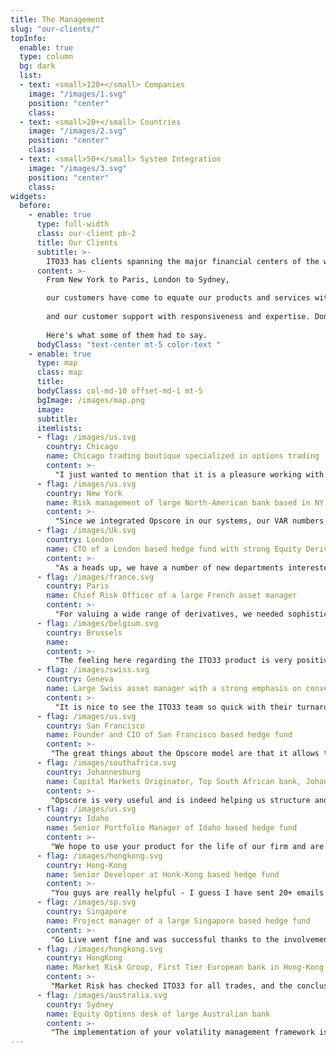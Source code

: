 ```yaml
---
title: The Management
slug: "our-clients/"
topInfo:
  enable: true
  type: column
  bg: dark
  list:
  - text: <small>120+</small> Companies
    image: "/images/1.svg"
    position: "center"
    class: 
  - text: <small>20+</small> Countries
    image: "/images/2.svg"
    position: "center"
    class: 
  - text: <small>50+</small> System Integration
    image: "/images/3.svg"
    position: "center"
    class: 
widgets:
  before:
    - enable: true
      type: full-width
      class: our-client pb-2
      title: Our Clients
      subtitle: >-
        ITO33 has clients spanning the major financial centers of the world.
      content: >-
        From New York to Paris, London to Sydney,    

        our customers have come to equate our products and services with quality and reliability,    
        
        and our customer support with responsiveness and expertise. Don't take our word for it, though.    
        
        Here's what some of them had to say.
      bodyClass: "text-center mt-5 color-text "
    - enable: true
      type: map
      class: map
      title: 
      bodyClass: col-md-10 offset-md-1 mt-5
      bgImage: /images/map.png  
      image:  
      subtitle:
      itemlists:
      - flag: /images/us.svg
        country: Chicago
        name: Chicago trading boutique specialized in options trading
        content: >-
          "I just wanted to mention that it is a pleasure working with such a high quality organization. It is difficult (if not impossible) to receive such clear and concise answers from other vendors."
      - flag: /images/us.svg
        country: New York
        name: Risk management of large North-American bank based in NY
        content: >-
          "Since we integrated Opscore in our systems, our VAR numbers look far more reliable. It has increased our confidence to build up the convertible bonds positions."
      - flag: /images/Uk.svg
        country: London
        name: CTO of a London based hedge fund with strong Equity Derivatives focus
        content: >-
          "As a heads up, we have a number of new departments interested in using the software we have built with Opscore... I would like to thank you for assisting in making this possible, as a large part of it is due to the excellent responsiveness and knowledge of your team."
      - flag: /images/france.svg
        country: Paris
        name: Chief Risk Officer of a large French asset manager
        content: >-
          "For valuing a wide range of derivatives, we needed sophisticated and unique models. We found that the ITO 33 models not only met our needs, but were also very fast and robust."
      - flag: /images/belgium.svg
        country: Brussels
        name: 
        content: >-
          "The feeling here regarding the ITO33 product is very positive on all levels, and we have been impressed with the results; moreover, we have been very pleased with the level of service and response, as we have always been presented with intelligent solutions to our problems and queries. Congratulations!"
      - flag: /images/swiss.svg
        country: Geneva
        name: Large Swiss asset manager with a strong emphasis on convertible bonds
        content: >-
          "It is nice to see the ITO33 team so quick with their turnaround."
      - flag: /images/us.svg
        country: San Francisco
        name: Founder and CIO of San Francisco based hedge fund
        content: >-
         "The great things about the Opscore model are that it allows the user to value complex convertible bond features which are pretty much ignored by every other model out there and that it allows the user to input an issuer-specific jump-diffusion process"
      - flag: /images/southafrica.svg
        country: Johannesburg
        name: Capital Markets Originator, Top South African bank, Johannesburg
        content: >-
         "Opscore is very useful and is indeed helping us structure and price instruments for our clients."
      - flag: /images/us.svg
        country: Idaho
        name: Senior Portfolio Manager of Idaho based hedge fund
        content: >-
         "We hope to use your product for the life of our firm and are excited to integrate it into our process"
      - flag: /images/hongkong.svg
        country: Hong-Kong
        name: Senior Developer at Honk-Kong based hedge fund
        content: >-
         "You guys are really helpful - I guess I have sent 20+ emails today and all got prompt replies!"
      - flag: /images/sp.svg
        country: Singapore
        name: Project manager of a large Singapore based hedge fund
        content: >-
         "Go Live went fine and was successful thanks to the involvement of the ITO33 team from the early stages of the project."
      - flag: /images/hongkong.svg
        country: HongKong
        name: Market Risk Group, First Tier European bank in Hong-Kong
        content: >-
         "Market Risk has checked ITO33 for all trades, and the conclusions of the tests are positive. Prices of CBs with soft call, hard call, put, cross currency (quanto) have been checked. Convergence of CBO pricer has been checked. Relevance of prices in degenerate cases has been checked. Analysis of sensitivity has been done. All results were satisfactory."
      - flag: /images/australia.svg
        country: Sydney
        name: Equity Options desk of large Australian bank
        content: >-
         "The implementation of your volatility management framework is now successfully completed. Your outputs are consistently within the bid-ask spread of the market."
---
```

